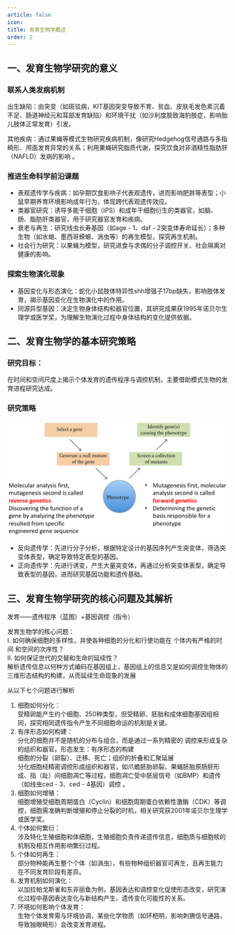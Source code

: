 ```yaml
---
article: false
icon: 
title: 发育生物学概述
order: 2
---
```

## 一、发育生物学研究的意义

### 联系人类发病机制

出生缺陷：由突变（如斑驳病，KIT基因突变导致不育、贫血、皮肤毛发色素沉着不足、肠道神经元和耳部发育缺陷）和环境干扰（如沙利度胺致海豹肢症，影响胎儿肢体正常发育）引发。

其他疾病：通过果蝇等模式生物研究疾病机制，像研究Hedgehog信号通路与多指畸形、颅面发育异常的关系；利用果蝇研究脂质代谢，探究饮食对非酒精性脂肪肝（NAFLD）发病的影响 。

### 推进生命科学前沿课题

- 表观遗传学与疾病：如孕期饮食影响子代表观遗传，进而影响肥胖等表型；小鼠早期养育环境影响成年行为，体现跨代表观遗传效应。
- 类器官研究：诱导多能干细胞（iPS）和成年干细胞衍生的类器官，如脑、肠、脂肪肝类器官，用于研究器官发育和疾病。
- 衰老与再生：研究线虫长寿基因（如age - 1、daf - 2突变体寿命延长）；多种生物（如水螅、墨西哥蝾螈、涡虫等）的再生模型，探究再生机制。
- 社会行为研究：以果蝇为模型，研究进食与求偶的分子调控开关、社会隔离对健康的影响。

### 探索生物演化现象

- 基因变化与形态演化：蛇化小鼠肢体特异性shh增强子17bp缺失，影响肢体发育，揭示基因变化在生物演化中的作用。
- 同源异型基因：决定生物身体结构和器官位置，其研究成果获1995年诺贝尔生理学或医学奖，为理解生物演化过程中身体结构的变化提供依据。

## 二、发育生物学的基本研究策略

### 研究目标：

在时间和空间尺度上揭示个体发育的遗传程序与调控机制，主要借助模式生物的发育进程研究达成。

### 研究策略

​![image](devebioimages/image-20250220092548-gvbsy0z.png)​

- 反向遗传学：先进行分子分析，根据特定设计的基因序列产生突变体，筛选突变体表型，确定导致特定表型的基因。
- 正向遗传学：先进行诱变，产生大量突变体，再通过分析突变体表型，确定导致表型的基因，进而研究基因功能和遗传基础。

## 三、发育生物学研究的核心问题及其解析

发育——遗传程序（蓝图）+基因调控（指令）

发育生物学的核心问题：  
I. 如何确保细胞的多样性，并使各种细胞的分化和行使功能在 个体内有严格的时间 和空间的次序性？  
II. 如何保证世代的交替和生命的延续性？  
解析遗传信息以何种方式编码在基因组上，基因组上的信息又是如何调控生物体的三维形态结构的构建，从而延续⽣命现象的发展

从以下七个问题进行解析

1. 细胞如何分化：  
    受精卵能产生约个细胞、250种类型，但受精卵、胚胎和成体细胞基因组相同，探究相同遗传指令产生不同细胞命运的机制是关键。
2. 有序形态如何构建：  
    分化的细胞并不是随机的分布与组合，⽽是通过⼀系列精密的 调控来形成复杂的组织和器官。形态发⽣：有序形态的构建  
    细胞的分裂（卵裂）、迁移、死亡；组织的折叠和汇聚延展  
    分化细胞经精密调控形成组织和器官，如爪蟾胚胎卵裂、果蝇胚胎原肠胚形成、指（趾）间细胞凋亡等过程，细胞凋亡受中胚层信号（如BMP）和遗传（如线虫ced - 3、ced - 4基因）调控 。
3. 细胞如何增殖：  
    细胞增殖受细胞周期蛋白（Cyclin）和细胞周期蛋白依赖性激酶（CDK）等调控，细胞需准确判断增殖和停止分裂的时机，相关研究获2001年诺贝尔生理学或医学奖。
4. 个体如何繁衍：  
    涉及特化生殖细胞和体细胞，生殖细胞负责传递遗传信息，细胞质与细胞核的机制及相互作用影响繁衍过程。
5. 个体如何再生：  
    部分物种能再生整个个体（如涡虫），有些物种组织器官可再生，且再生能力在不同发育阶段有差异。
6. 发育机制如何演化：  
    以加拉帕戈斯雀和东非丽鱼为例，基因表达和调控变化促使形态改变，研究演化过程中基因表达变化与新结构产生、遗传变化可能性的关系。
7. 环境如何影响个体发育：  
    生物个体发育需与环境协调，某些化学物质（如环杷明，影响刺猬信号通路，导致独眼畸形）会改变发育进程。